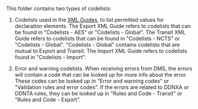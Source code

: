 This folder contains two types of codelists:

1. Codelists used in the [XML Guides](../XML%20Guides), to list permitted values for declaration elements. The Export XML Guide refers to codelists that can be found in "Codelists - AES" or "Codelists - Global". The Transit XML Guide refers to codelists that can be found in "Codelists - NCTS" or "Codelists - Global". "Codelists - Global" contains codelists that are mutual to Export and Transit. The Import XML Guide refers to codelists found in "Codelists - Import". 

2. Error and warning codelists. When receiving errors from DMS, the errors will contain a code that can be looked up for more info about the error. These codes can be looked up in "Error and warning codes" or "Validation rules and error codes". If the errors are related to DDNXA or DDNTA rules, they can be looked up in "Rules and Code - Transit" or "Rules and Code - Export".

